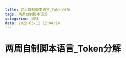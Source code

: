 ```yaml
---
title: 两周自制脚本语言_Token分解
tags: 两周自制脚本语言
categories: 编译
data: 2022-03-12 12:04:14
---
```


# 两周自制脚本语言_Token分解

